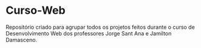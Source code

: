# Curso-Web
Repositório criado para agrupar todos os projetos feitos durante o curso de Desenvolvimento Web dos professores Jorge Sant Ana e Jamilton Damasceno.
